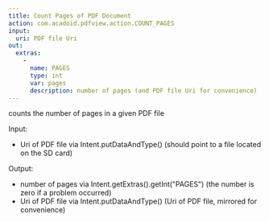 ```yaml
---
title: Count Pages of PDF Document
action: com.acadoid.pdfview.action.COUNT_PAGES
input:
  uri: PDF file Uri
out:
  extras:
    -
      name: PAGES
      type: int
      var: pages
      description: number of pages (and PDF file Uri for convenience)
---
```

counts the number of pages in a given PDF file

Input:
- Uri of PDF file via Intent.putDataAndType() (should point to a file located on the SD card)

Output:
- number of pages via Intent.getExtras().getInt("PAGES") (the number is zero if a problem occurred)
- Uri of PDF file via Intent.putDataAndType() (Uri of PDF file, mirrored for convenience)
